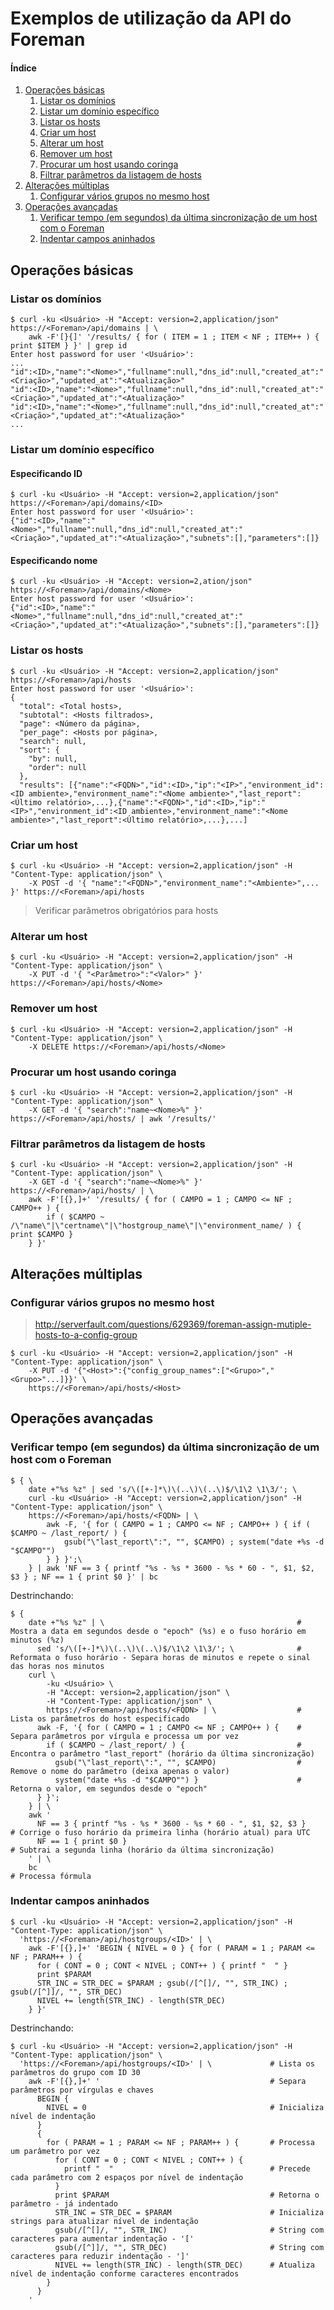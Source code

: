 # Exemplos de utilização da API do Foreman

#### Índice

1. [Operações básicas](#operações-básicas)
	1. [Listar os domínios](#listar-os-domínios)
	1. [Listar um domínio específico](#listar-um-domínio-específico)
	1. [Listar os hosts](#listar-os-hosts)
	1. [Criar um host](#criar-um-host)
	1. [Alterar um host](#alterar-um-host)
	1. [Remover um host](#remover-um-host)
	1. [Procurar um host usando coringa](#procurar-um-host-usando-coringa)
	1. [Filtrar parâmetros da listagem de hosts](#filtrar-parâmetros-da-listagem-de-hosts)
1. [Alterações múltiplas](#alterações-múltiplas)
	1. [Configurar vários grupos no mesmo host](#configurar-vários-grupos-no-mesmo-host)
1. [Operações avançadas](#operações-avançadas)
	1. [Verificar tempo (em segundos) da última sincronização de um host com o Foreman](#verificar-tempo-em-segundos-da-última-sincronização-de-um-host-com-o-foreman)
	1. [Indentar campos aninhados](#indentar-campos-aninhados)

## Operações básicas

### Listar os domínios

```
$ curl -ku <Usuário> -H "Accept: version=2,application/json" https://<Foreman>/api/domains | \
	awk -F'[}{]' '/results/ { for ( ITEM = 1 ; ITEM < NF ; ITEM++ ) { print $ITEM } }' | grep id
Enter host password for user '<Usuário>':
...
"id":<ID>,"name":"<Nome>","fullname":null,"dns_id":null,"created_at":"<Criação>","updated_at":"<Atualização>"
"id":<ID>,"name":"<Nome>","fullname":null,"dns_id":null,"created_at":"<Criação>","updated_at":"<Atualização>"
"id":<ID>,"name":"<Nome>","fullname":null,"dns_id":null,"created_at":"<Criação>","updated_at":"<Atualização>"
...
```

### Listar um domínio específico

#### Especificando ID

```
$ curl -ku <Usuário> -H "Accept: version=2,application/json" https://<Foreman>/api/domains/<ID>
Enter host password for user '<Usuário>':
{"id":<ID>,"name":"<Nome>","fullname":null,"dns_id":null,"created_at":"<Criação>","updated_at":"<Atualização>","subnets":[],"parameters":[]}
```

#### Especificando nome

```
$ curl -ku <Usuário> -H "Accept: version=2,ation/json" https://<Foreman>/api/domains/<Nome>
Enter host password for user '<Usuário>':
{"id":<ID>,"name":"<Nome>","fullname":null,"dns_id":null,"created_at":"<Criação>","updated_at":"<Atualização>","subnets":[],"parameters":[]}
```

### Listar os hosts

```
$ curl -ku <Usuário> -H "Accept: version=2,application/json" https://<Foreman>/api/hosts
Enter host password for user '<Usuário>':
{
  "total": <Total hosts>,
  "subtotal": <Hosts filtrados>,
  "page": <Número da página>,
  "per_page": <Hosts por página>,
  "search": null,
  "sort": {
    "by": null,
    "order": null
  },
  "results": [{"name":"<FQDN>","id":<ID>,"ip":"<IP>","environment_id":<ID ambiente>,"environment_name":"<Nome ambiente>","last_report":<Último relatório>,...},{"name":"<FQDN>","id":<ID>,"ip":"<IP>","environment_id":<ID ambiente>,"environment_name":"<Nome ambiente>","last_report":<Último relatório>,...},...]
```

### Criar um host

```
$ curl -ku <Usuário> -H "Accept: version=2,application/json" -H "Content-Type: application/json" \
	-X POST -d '{ "name":"<FQDN>","environment_name":"<Ambiente>",... }' https://<Foreman>/api/hosts
```

> Verificar parâmetros obrigatórios para hosts

### Alterar um host

```
$ curl -ku <Usuário> -H "Accept: version=2,application/json" -H "Content-Type: application/json" \
	-X PUT -d '{ "<Parâmetro>":"<Valor>" }' https://<Foreman>/api/hosts/<Nome>
```

### Remover um host

```
$ curl -ku <Usuário> -H "Accept: version=2,application/json" -H "Content-Type: application/json" \
	-X DELETE https://<Foreman>/api/hosts/<Nome>
```

### Procurar um host usando coringa

```
$ curl -ku <Usuário> -H "Accept: version=2,application/json" -H "Content-Type: application/json" \
	-X GET -d '{ "search":"name~<Nome>%" }' https://<Foreman>/api/hosts/ | awk '/results/'
```

### Filtrar parâmetros da listagem de hosts

```
$ curl -ku <Usuário> -H "Accept: version=2,application/json" -H "Content-Type: application/json" \
	-X GET -d '{ "search":"name~<Nome>%" }' https://<Foreman>/api/hosts/ | \
	awk -F'[{},]+' '/results/ { for ( CAMPO = 1 ; CAMPO <= NF ; CAMPO++ ) {
		if ( $CAMPO ~ /\"name\"|\"certname\"|\"hostgroup_name\"|\"environment_name/ ) { print $CAMPO }
	} }'
```

## Alterações múltiplas

### Configurar vários grupos no mesmo host

> http://serverfault.com/questions/629369/foreman-assign-mutiple-hosts-to-a-config-group

```
$ curl -ku <Usuário> -H "Accept: version=2,application/json" -H "Content-Type: application/json" \
	-X PUT -d '{"<Host>":{"config_group_names":["<Grupo>","<Grupo>"...]}}' \
	https://<Foreman>/api/hosts/<Host>
```

## Operações avançadas

### Verificar tempo (em segundos) da última sincronização de um host com o Foreman

```
$ { \
	date +"%s %z" | sed 's/\([+-]*\)\(..\)\(..\)$/\1\2 \1\3/'; \
	curl -ku <Usuário> -H "Accept: version=2,application/json" -H "Content-Type: application/json" \
	https://<Foreman>/api/hosts/<FQDN> | \
		awk -F, '{ for ( CAMPO = 1 ; CAMPO <= NF ; CAMPO++ ) { if ( $CAMPO ~ /last_report/ ) {
			gsub("\"last_report\":", "", $CAMPO) ; system("date +%s -d "$CAMPO"")
		} } }';\
	} | awk 'NF == 3 { printf "%s - %s * 3600 - %s * 60 - ", $1, $2, $3 } ; NF == 1 { print $0 }' | bc
```

Destrinchando:

```
$ {
    date +"%s %z" | \                                         	# Mostra a data em segundos desde o "epoch" (%s) e o fuso horário em minutos (%z)
      sed 's/\([+-]*\)\(..\)\(..\)$/\1\2 \1\3/'; \            	# Reformata o fuso horário - Separa horas de minutos e repete o sinal das horas nos minutos
    curl \
        -ku <Usuário> \
        -H "Accept: version=2,application/json" \
        -H "Content-Type: application/json" \
        https://<Foreman>/api/hosts/<FQDN> | \                	# Lista os parâmetros do host especificado
      awk -F, '{ for ( CAMPO = 1 ; CAMPO <= NF ; CAMPO++ ) {  	# Separa parâmetros por vírgula e processa um por vez
        if ( $CAMPO ~ /last_report/ ) {                       	# Encontra o parâmetro "last_report" (horário da última sincronização)
          gsub("\"last_report\":", "", $CAMPO)                	# Remove o nome do parâmetro (deixa apenas o valor)
          system("date +%s -d "$CAMPO"") }                    	# Retorna o valor, em segundos desde o "epoch"
      } }';
	} | \
    awk '
      NF == 3 { printf "%s - %s * 3600 - %s * 60 - ", $1, $2, $3 }    # Corrige o fuso horário da primeira linha (horário atual) para UTC
      NF == 1 { print $0 }                                            # Subtrai a segunda linha (horário da última sincronização)
    ' | \
    bc                                                                # Processa fórmula
```

### Indentar campos aninhados

```
$ curl -ku <Usuário> -H "Accept: version=2,application/json" -H "Content-Type: application/json" \
  'https://<Foreman>/api/hostgroups/<ID>' | \
    awk -F'[{},]+' 'BEGIN { NIVEL = 0 } { for ( PARAM = 1 ; PARAM <= NF ; PARAM++ ) {
      for ( CONT = 0 ; CONT < NIVEL ; CONT++ ) { printf "  " }
      print $PARAM
      STR_INC = STR_DEC = $PARAM ; gsub(/[^[]/, "", STR_INC) ; gsub(/[^]]/, "", STR_DEC)
      NIVEL += length(STR_INC) - length(STR_DEC)
    } }'
```

Destrinchando:

```
$ curl -ku <Usuário> -H "Accept: version=2,application/json" -H "Content-Type: application/json" \
  'https://<Foreman>/api/hostgroups/<ID>' | \             # Lista os parâmetros do grupo com ID 30
    awk -F'[{},]+' '                                      # Separa parâmetros por vírgulas e chaves
      BEGIN {
        NIVEL = 0                                         # Inicializa nível de indentação
      }
      {
        for ( PARAM = 1 ; PARAM <= NF ; PARAM++ ) {       # Processa um parâmetro por vez
          for ( CONT = 0 ; CONT < NIVEL ; CONT++ ) {
            printf "  "                                   # Precede cada parâmetro com 2 espaços por nível de indentação
          }
          print $PARAM                                    # Retorna o parâmetro - já indentado
          STR_INC = STR_DEC = $PARAM                      # Inicializa strings para atualizar nível de indentação
          gsub(/[^[]/, "", STR_INC)                       # String com caracteres para aumentar indentação - '['
          gsub(/[^]]/, "", STR_DEC)                       # String com caracteres para reduzir indentação - ']'
          NIVEL += length(STR_INC) - length(STR_DEC)      # Atualiza nível de indentação conforme caracteres encontrados
        }
      }
    '
```
